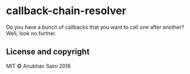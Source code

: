# callback-chain-resolver
Do you have a bunch of callbacks that you want to call one after another? Well, look no further.


## License and copyright

MIT &copy; Anubhav Saini 2016
